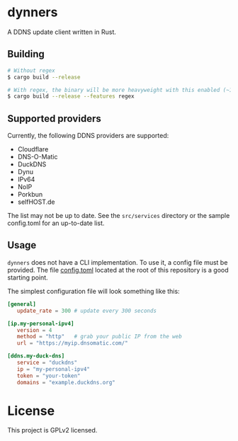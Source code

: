 # dynners

A DDNS update client written in Rust.

## Building
```bash
# Without regex
$ cargo build --release

# With regex, the binary will be more heavyweight with this enabled (~1.2MB increase)
$ cargo build --release --features regex
```

## Supported providers
Currently, the following DDNS providers are supported:

* Cloudflare
* DNS-O-Matic
* DuckDNS
* Dynu
* IPv64
* NoIP
* Porkbun
* selfHOST.de

The list may not be up to date. See the `src/services` directory or the sample
config.toml for an up-to-date list.

## Usage
`dynners` does not have a CLI implementation. To use it, a config file must be provided.
The file [config.toml](./config.toml) located at the root of this repository is a good starting point.

The simplest configuration file will look something like this:

```toml
[general]
   update_rate = 300 # update every 300 seconds

[ip.my-personal-ipv4]
   version = 4
   method = "http"   # grab your public IP from the web
   url = "https://myip.dnsomatic.com/"

[ddns.my-duck-dns]
   service = "duckdns"
   ip = "my-personal-ipv4"
   token = "your-token"
   domains = "example.duckdns.org"
```

# License

This project is GPLv2 licensed.


